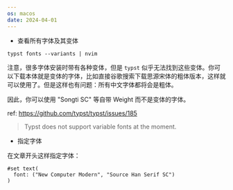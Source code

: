 ```yaml
---
os: macos
date: 2024-04-01
---
```


- 查看所有字体及其变体

```
typst fonts --variants | nvim
```

注意，很多字体安装时带有各种变体，但是 `typst` 似乎无法找到这些变体。你可以下载本体就是变体的字体，比如直接谷歌搜索下载思源宋体的粗体版本，这样就可以使用了。但是这样也有问题：所有中文字体都将会是粗体。

因此，你可以使用 "Songti SC" 等自带 Weight 而不是变体的字体。

ref: https://github.com/typst/typst/issues/185

> Typst does not support variable fonts at the moment.

- 指定字体

在文章开头这样指定字体：

```typst
#set text(
  font: ("New Computer Modern", "Source Han Serif SC")
)
```


